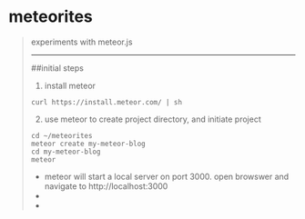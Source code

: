 # meteorites
> experiments with meteor.js
> _______________
> 
> 
> ##initial steps
> 1. install meteor
> ```
> curl https://install.meteor.com/ | sh
> ```
> 
> 2. use meteor to create project directory, and initiate project
> ```
> cd ~/meteorites
> meteor create my-meteor-blog
> cd my-meteor-blog
> meteor
> ```
> 
> - meteor will start a local server on port 3000.  open browswer and navigate to http://localhost:3000
> - 
> - 